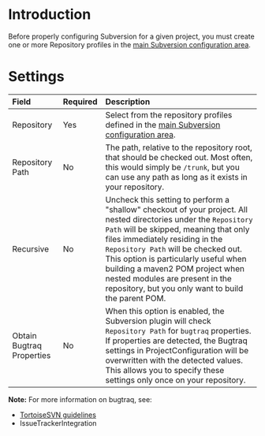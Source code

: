 # Introduction #

Before properly configuring Subversion for a given project, you must create one or more Repository profiles in the [main Subversion configuration area](SubversionRepositoryConfiguration.md).

# Settings #

| **Field** | **Required** | **Description** |
|:----------|:-------------|:----------------|
| Repository | Yes          | Select from the repository profiles defined in the [main Subversion configuration area](SubversionRepositoryConfiguration.md). |
| Repository Path | No           | The path, relative to the repository root, that should be checked out.  Most often, this would simply be `/trunk`, but you can use any path as long as it exists in your repository. |
| Recursive | No           | Uncheck this setting to perform a "shallow" checkout of your project.  All nested directories under the `Repository Path` will be skipped, meaning that only files immediately residing in the `Repository Path` will be checked out.  This option is particularly useful when building a maven2 POM project when nested modules are present in the repository, but you only want to build the parent POM. |
| Obtain Bugtraq Properties | No           | When this option is enabled, the Subversion plugin will check `Repository Path` for `bugtraq` properties.  If properties are detected, the Bugtraq settings in ProjectConfiguration will be overwritten with the detected values.  This allows you to specify these settings only once on your repository. |

**Note:** For more information on bugtraq, see:

  * [TortoiseSVN guidelines](http://tortoisesvn.net/docs/release/TortoiseSVN_en/tsvn-dug-bugtracker.html)
  * IssueTrackerIntegration
